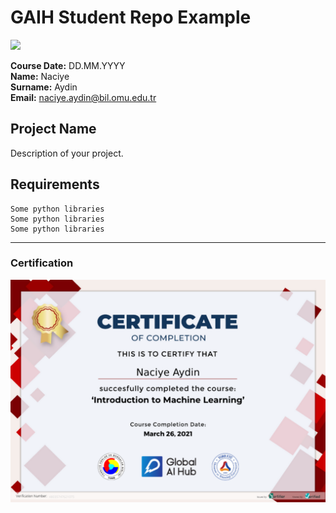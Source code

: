 # GAIH Student Repo Example
![](img/newlogo.png)

**Course Date:** DD.MM.YYYY  
**Name:** Naciye  
**Surname:** Aydin  
**Email:** naciye.aydin@bil.omu.edu.tr  


## Project Name
Description of your project.

## Requirements
```
Some python libraries
Some python libraries
Some python libraries
```
---

### Certification
![](img/TopLearnerCertificate.png)

